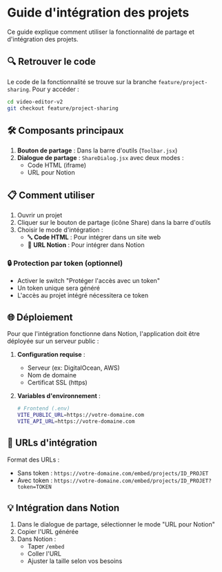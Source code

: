 # Guide d'intégration des projets

Ce guide explique comment utiliser la fonctionnalité de partage et d'intégration des projets.

## 🔍 Retrouver le code

Le code de la fonctionnalité se trouve sur la branche `feature/project-sharing`. Pour y accéder :

```bash
cd video-editor-v2
git checkout feature/project-sharing
```

## 🛠 Composants principaux

1. **Bouton de partage** : Dans la barre d'outils (`Toolbar.jsx`)
2. **Dialogue de partage** : `ShareDialog.jsx` avec deux modes :
   - Code HTML (iframe)
   - URL pour Notion

## 📋 Comment utiliser

1. Ouvrir un projet
2. Cliquer sur le bouton de partage (icône Share) dans la barre d'outils
3. Choisir le mode d'intégration :
   - 🔤 **Code HTML** : Pour intégrer dans un site web
   - 📄 **URL Notion** : Pour intégrer dans Notion

### 🔒 Protection par token (optionnel)
- Activer le switch "Protéger l'accès avec un token"
- Un token unique sera généré
- L'accès au projet intégré nécessitera ce token

## 🌐 Déploiement

Pour que l'intégration fonctionne dans Notion, l'application doit être déployée sur un serveur public :

1. **Configuration requise** :
   - Serveur (ex: DigitalOcean, AWS)
   - Nom de domaine
   - Certificat SSL (https)

2. **Variables d'environnement** :
   ```bash
   # Frontend (.env)
   VITE_PUBLIC_URL=https://votre-domaine.com
   VITE_API_URL=https://votre-domaine.com
   ```

## 🔗 URLs d'intégration

Format des URLs :
- Sans token : `https://votre-domaine.com/embed/projects/ID_PROJET`
- Avec token : `https://votre-domaine.com/embed/projects/ID_PROJET?token=TOKEN`

## 💡 Intégration dans Notion

1. Dans le dialogue de partage, sélectionner le mode "URL pour Notion"
2. Copier l'URL générée
3. Dans Notion :
   - Taper `/embed`
   - Coller l'URL
   - Ajuster la taille selon vos besoins
